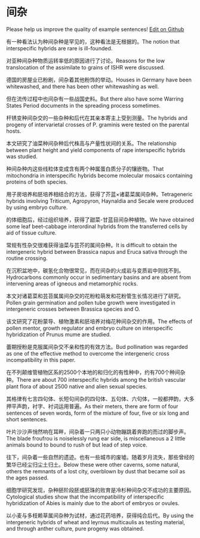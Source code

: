 # 间杂

Please help us improve the quality of example sentences! [Edit on Github](https://github.com/jiyushe/jiyu-example-sentence-source/blob/main/chinese/jianza.md)

<p><span class="chinese">有一种看法认为种间杂种是罕见的，这种看法是无根据的。</span><span class="english">The notion that interspecific hybrids are rare is ill-founded.</span></p>

<p><span class="chinese">对亚种间杂种物质运转率低的原因进行了讨论。</span><span class="english">Reasons for the low translocation of the assimilate to grains of ISHR were discussed.</span></p>

<p><span class="chinese">德国的房屋业已粉刷，间杂着其他粉饰的举动。</span><span class="english">Houses in Germany have been whitewashed, and there has been other whitewashing as well.</span></p>

<p><span class="chinese">但在流传过程中也间杂有一些战国史料。</span><span class="english">But there also have some Warring States Period documents in the spreading process sometimes.</span></p>

<p><span class="chinese">杆锈变种间杂交的一些杂种和后代在其亲本寄主上受到测量。</span><span class="english">The hybrids and progeny of intervarietal crosses of P. graminis were tested on the parental hosts.</span></p>

<p><span class="chinese">本文研究了油菜种间杂种后代株高与产量性状间的关系。</span><span class="english">The relationship between plant height and yield components of rape interspecific hybrids was studied.</span></p>

<p><span class="chinese">种间杂种内这些线粒体变成含有两个种属蛋白质分子的镶嵌物。</span><span class="english">That mitochondria in interspecific hybrids become molecular mosaics containing proteins of both species.</span></p>

<p><span class="chinese">用子房培养和胚培养相结合的方法，获得了芥蓝×诸葛菜属间杂种。</span><span class="english">Tetrageneric hybrids involving Triticum, Agropyron, Haynaldia and Secale were produced by using embryo culture.</span></p>

<p><span class="chinese">的体细胞后，经过组织培养，获得了甜菜-甘蓝目间杂种植物。</span><span class="english">We have obtained some leaf beet-cabbage interordinal hybrids from the transferred cells by aid of tissue culture.</span></p>

<p><span class="chinese">常规有性杂交很难获得油菜与芸芥的属间杂种。</span><span class="english">It is difficult to obtain the intergeneric hybrid between Brassica napus and Eruca sativa through the routine crossing.</span></p>

<p><span class="chinese">在沉积盆地中，碳氢化合物很常见，而在间杂的火成岩与变质岩中则找不到。</span><span class="english">Hydrocarbons commonly occur in sedimentary basins and are absent from intervening areas of igneous and metamorphic rocks.</span></p>

<p><span class="chinese">本文对诸葛菜和芸苔属属间杂交的花粉粒萌发和花粉管生长情况进行了研究。</span><span class="english">Pollen grain germination and pollen tube growth were investigated in intergeneric crosses between Brassica species and O.</span></p>

<p><span class="chinese">该文研究了花粉蒙导、植物激素和胚培养对梅花种间杂交的作用。</span><span class="english">The effects of pollen mentor, growth regulator and embryo culture on interspecific hybridization of Prunus mume are studied.</span></p>

<p><span class="chinese">蕾期授粉是克服属间杂交不亲和性的有效方法。</span><span class="english">Bud pollination was regarded as one of the effective method to overcome the intergeneric cross incompatibility in this paper.</span></p>

<p><span class="chinese">在不列颠维管植物区系的2500个本地的和归化的有性种中，约有700个种间杂种。</span><span class="english">There are about 700 interspecific hybrids among the british vascular plant flora of about 2500 native and alien sexual species.</span></p>

<p><span class="chinese">其格律有七言四句体、长短句间杂的四句体、五句体、六句体，一般都押韵，大多押平声韵，衬字、衬词运用普遍。</span><span class="english">As their meters, there are form of four sentences of seven words, form of the mixture of four, five or six long and short sentences.</span></p>

<p><span class="chinese">叶片沙沙声悄然响在耳畔，间杂着一只两只小动物蹦跳着奔跑的而过的脚步声。</span><span class="english">The blade froufrou is noiselessly rung ear side, is miscellaneous a 2 little animals bound to bound to rush of but lead of step voice.</span></p>

<p><span class="chinese">往下，间杂着一些自然的遗迹。也有一些城市的废墟。随着岁月流失，那些曾经的繁华已经尘归尘土归土。</span><span class="english">Below these were other caverns, some natural, others the remnants of a lost city, overblown by dust that became soil as the ages passed.</span></p>

<p><span class="chinese">细胞学研究发现，杂种胚阶段胚或胚珠的败育是冷杉种间杂交不成功的主要原因。</span><span class="english">Cytological studies show that the incompatibility of interspecific hybridization of Abies is mainly due to the abort of embryos or ovules.</span></p>

<p><span class="chinese">以小麦与多枝赖草属间杂种为试材，通过花药培养，获得纯合后代。</span><span class="english">By using the intergeneric hybrids of wheat and leyrnus multicaulis as testing material, and through anther culture, pure progeny was obtained.</span></p>

